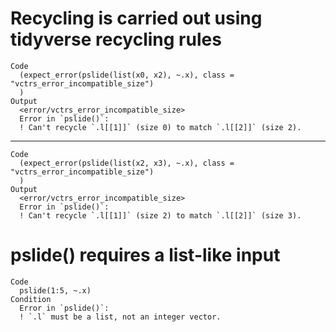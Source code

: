 # Recycling is carried out using tidyverse recycling rules

    Code
      (expect_error(pslide(list(x0, x2), ~.x), class = "vctrs_error_incompatible_size")
      )
    Output
      <error/vctrs_error_incompatible_size>
      Error in `pslide()`:
      ! Can't recycle `.l[[1]]` (size 0) to match `.l[[2]]` (size 2).

---

    Code
      (expect_error(pslide(list(x2, x3), ~.x), class = "vctrs_error_incompatible_size")
      )
    Output
      <error/vctrs_error_incompatible_size>
      Error in `pslide()`:
      ! Can't recycle `.l[[1]]` (size 2) to match `.l[[2]]` (size 3).

# pslide() requires a list-like input

    Code
      pslide(1:5, ~.x)
    Condition
      Error in `pslide()`:
      ! `.l` must be a list, not an integer vector.

